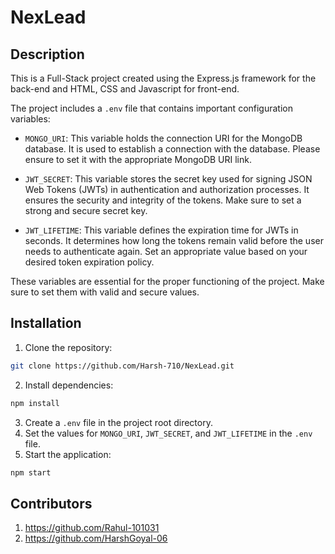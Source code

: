 # NexLead

## Description

This is a Full-Stack project created using the Express.js framework for the back-end and HTML, CSS and Javascript for front-end.

The project includes a `.env` file that contains important configuration variables:

- `MONGO_URI`: This variable holds the connection URI for the MongoDB database. It is used to establish a connection with the database. Please ensure to set it with the appropriate MongoDB URI link.

- `JWT_SECRET`: This variable stores the secret key used for signing JSON Web Tokens (JWTs) in authentication and authorization processes. It ensures the security and integrity of the tokens. Make sure to set a strong and secure secret key.

- `JWT_LIFETIME`: This variable defines the expiration time for JWTs in seconds. It determines how long the tokens remain valid before the user needs to authenticate again. Set an appropriate value based on your desired token expiration policy.

These variables are essential for the proper functioning of the project. Make sure to set them with valid and secure values.

## Installation

1. Clone the repository:
```bash
git clone https://github.com/Harsh-710/NexLead.git
```
2. Install dependencies:
```bash
npm install
```
3. Create a `.env` file in the project root directory.
4. Set the values for `MONGO_URI`, `JWT_SECRET`, and `JWT_LIFETIME` in the `.env` file.
5. Start the application:
```bash
npm start
```

## Contributors

1. https://github.com/Rahul-101031
2. https://github.com/HarshGoyal-06
